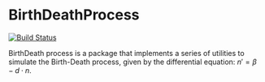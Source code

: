 # BirthDeathProcess

[![Build Status](https://github.com/josemanuel22/BirthDeathProcess.jl/workflows/CI/badge.svg)](https://github.com/josemanuel22/BirthDeathProcess.jl/actions)

BirthDeath process is a package that implements a series of utilities to simulate the Birth-Death process, given by the differential equation: $n' = \beta - d\cdot n$.
